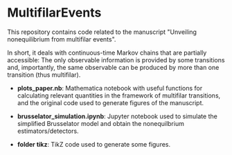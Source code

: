 # MultifilarEvents

This repository contains code related to the manuscript "Unveiling nonequilibrium from multifilar events".

In short, it deals with continuous-time Markov chains that are partially accessible: The only observable information is provided by some transitions and, importantly, the same observable can be produced by more than one transition (thus multifilar).

- **plots_paper.nb**: Mathematica notebook with useful functions for calculating relevant quantities in the framework of multifilar transitions, and the original code used to generate figures of the manuscript.

- **brusselator_simulation.ipynb**: Jupyter notebook used to simulate the simplified Brusselator model and obtain the nonequilbrium estimators/detectors.

- **folder tikz**: TikZ code used to generate some figures.
